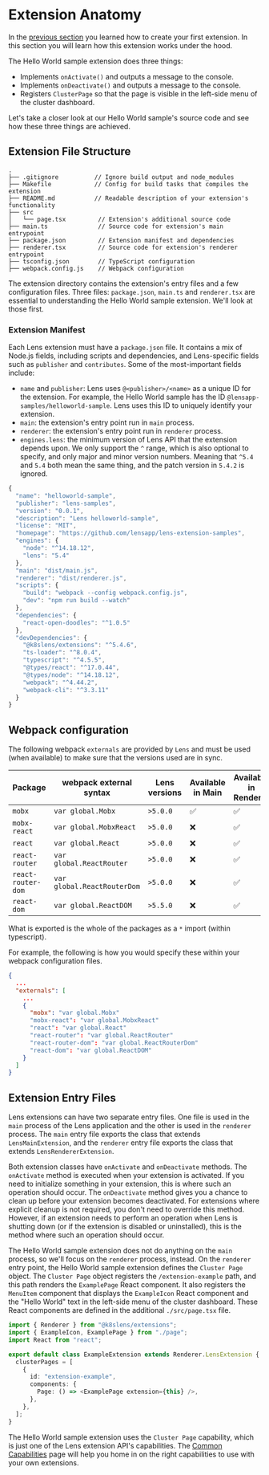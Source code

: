 # Extension Anatomy

In the [previous section](your-first-extension.md) you learned how to create your first extension.
In this section you will learn how this extension works under the hood.

The Hello World sample extension does three things:

- Implements `onActivate()` and outputs a message to the console.
- Implements `onDeactivate()` and outputs a message to the console.
- Registers `ClusterPage` so that the page is visible in the left-side menu of the cluster dashboard.

Let's take a closer look at our Hello World sample's source code and see how these three things are achieved.

## Extension File Structure

```
.
├── .gitignore          // Ignore build output and node_modules
├── Makefile            // Config for build tasks that compiles the extension
├── README.md           // Readable description of your extension's functionality
├── src
│   └── page.tsx         // Extension's additional source code
├── main.ts              // Source code for extension's main entrypoint
├── package.json         // Extension manifest and dependencies
├── renderer.tsx         // Source code for extension's renderer entrypoint
├── tsconfig.json        // TypeScript configuration
├── webpack.config.js    // Webpack configuration
```

The extension directory contains the extension's entry files and a few configuration files.
Three files: `package.json`, `main.ts` and `renderer.tsx` are essential to understanding the Hello World sample extension.
We'll look at those first.

### Extension Manifest

Each Lens extension must have a `package.json` file.
It contains a mix of Node.js fields, including scripts and dependencies, and Lens-specific fields such as `publisher` and `contributes`.
Some of the most-important fields include:

- `name` and `publisher`: Lens uses `@<publisher>/<name>` as a unique ID for the extension.
  For example, the Hello World sample has the ID `@lensapp-samples/helloworld-sample`.
  Lens uses this ID to uniquely identify your extension.
- `main`: the extension's entry point run in `main` process.
- `renderer`: the extension's entry point run in `renderer` process.
- `engines.lens`: the minimum version of Lens API that the extension depends upon.
  We only support the `^` range, which is also optional to specify, and only major and minor version numbers.
  Meaning that `^5.4` and `5.4` both mean the same thing, and the patch version in `5.4.2` is ignored.

```javascript
{
  "name": "helloworld-sample",
  "publisher": "lens-samples",
  "version": "0.0.1",
  "description": "Lens helloworld-sample",
  "license": "MIT",
  "homepage": "https://github.com/lensapp/lens-extension-samples",
  "engines": {
    "node": "^14.18.12",
    "lens": "5.4"
  },
  "main": "dist/main.js",
  "renderer": "dist/renderer.js",
  "scripts": {
    "build": "webpack --config webpack.config.js",
    "dev": "npm run build --watch"
  },
  "dependencies": {
    "react-open-doodles": "^1.0.5"
  },
  "devDependencies": {
    "@k8slens/extensions": "^5.4.6",
    "ts-loader": "^8.0.4",
    "typescript": "^4.5.5",
    "@types/react": "^17.0.44",
    "@types/node": "^14.18.12",
    "webpack": "^4.44.2",
    "webpack-cli": "^3.3.11"
  }
}
```

## Webpack configuration

The following webpack `externals` are provided by `Lens` and must be used (when available) to make sure that the versions used are in sync.

| Package            | webpack external syntax     | Lens versions | Available in Main | Available in Renderer |
| ------------------ | --------------------------- | ------------- | ----------------- | --------------------- |
| `mobx`             | `var global.Mobx`           | `>5.0.0`      | ✅                | ✅                    |
| `mobx-react`       | `var global.MobxReact`      | `>5.0.0`      | ❌                | ✅                    |
| `react`            | `var global.React`          | `>5.0.0`      | ❌                | ✅                    |
| `react-router`     | `var global.ReactRouter`    | `>5.0.0`      | ❌                | ✅                    |
| `react-router-dom` | `var global.ReactRouterDom` | `>5.0.0`      | ❌                | ✅                    |
| `react-dom`        | `var global.ReactDOM`       | `>5.5.0`      | ❌                | ✅                    |

What is exported is the whole of the packages as a `*` import (within typescript).

For example, the following is how you would specify these within your webpack configuration files.

```json
{
  ...
  "externals": [
    ...
    {
      "mobx": "var global.Mobx"
      "mobx-react": "var global.MobxReact"
      "react": "var global.React"
      "react-router": "var global.ReactRouter"
      "react-router-dom": "var global.ReactRouterDom"
      "react-dom": "var global.ReactDOM"
    }
  ]
}
```

## Extension Entry Files

Lens extensions can have two separate entry files.
One file is used in the `main` process of the Lens application and the other is used in the `renderer` process.
The `main` entry file exports the class that extends `LensMainExtension`, and the `renderer` entry file exports the class that extends `LensRendererExtension`.

Both extension classes have `onActivate` and `onDeactivate` methods.
The `onActivate` method is executed when your extension is activated.
If you need to initialize something in your extension, this is where such an operation should occur.
The `onDeactivate` method gives you a chance to clean up before your extension becomes deactivated.
For extensions where explicit cleanup is not required, you don't need to override this method.
However, if an extension needs to perform an operation when Lens is shutting down (or if the extension is disabled or uninstalled), this is the method where such an operation should occur.

The Hello World sample extension does not do anything on the `main` process, so we'll focus on the `renderer` process, instead.
On the `renderer` entry point, the Hello World sample extension defines the `Cluster Page` object.
The `Cluster Page` object registers the `/extension-example` path, and this path renders the `ExamplePage` React component.
It also registers the `MenuItem` component that displays the `ExampleIcon` React component and the "Hello World" text in the left-side menu of the cluster dashboard.
These React components are defined in the additional `./src/page.tsx` file.

```typescript
import { Renderer } from "@k8slens/extensions";
import { ExampleIcon, ExamplePage } from "./page";
import React from "react";

export default class ExampleExtension extends Renderer.LensExtension {
  clusterPages = [
    {
      id: "extension-example",
      components: {
        Page: () => <ExamplePage extension={this} />,
      },
    },
  ];
}
```

The Hello World sample extension uses the `Cluster Page` capability, which is just one of the Lens extension API's capabilities.
The [Common Capabilities](../capabilities/common-capabilities.md) page will help you home in on the right capabilities to use with your own extensions.
